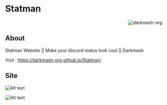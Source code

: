 # Statman 
<p class="views" align="right"><img src="https://komarev.com/ghpvc/?username=darkmash-org-statman&label=Project%20views&color=0e75b6&style=flat" alt="darkmash-org" /></p>


## About

Statman Website ||  Make your discord status look cool || Darkmash

Visit : https://darkmash-org.github.io/Statman/


## Site

![Alt text](https://cdn.discordapp.com/attachments/1061954098817155127/1075740908680642710/image.png?raw=true "Options")

![Alt text](https://cdn.discordapp.com/attachments/1061954098817155127/1075740959444303933/image.png?raw=true "Options")


 
